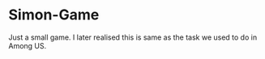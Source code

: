 # Simon-Game
Just a small game.
I later realised this is same as the task we used to do in Among US.
